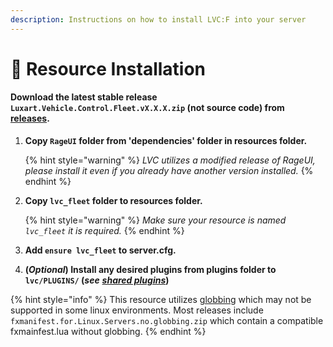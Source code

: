 ```yaml
---
description: Instructions on how to install LVC:F into your server
---
```


# 📄 Resource Installation

#### Download the latest stable release `Luxart.Vehicle.Control.Fleet.vX.X.X.zip` (not source code) from [releases](https://github.com/TrevorBarns/luxart-vehicle-control-fleet/releases).

1.  **Copy `RageUI` folder from 'dependencies' folder in resources folder.**

    {% hint style="warning" %}
    _LVC utilizes a modified release of RageUI, please install it even if you already have another version installed._
    {% endhint %}
2.  **Copy `lvc_fleet` folder to resources folder.**

    {% hint style="warning" %}
    _Make sure your resource is named `lvc_fleet` it is required._
    {% endhint %}
3. **Add `ensure lvc_fleet` to server.cfg.**
4. **(**_**Optional**_**) Install any desired plugins from plugins folder to `lvc/PLUGINS/` (**_**see**_ [_**shared plugins**_](broken-reference)**)**

{% hint style="info" %}
This resource utilizes [globbing](https://docs.fivem.net/docs/scripting-reference/resource-manifest/resource-manifest/#globbing) which may not be supported in some linux environments. Most releases include `fxmanifest.for.Linux.Servers.no.globbing.zip` which contain a compatible fxmainfest.lua without globbing.
{% endhint %}
